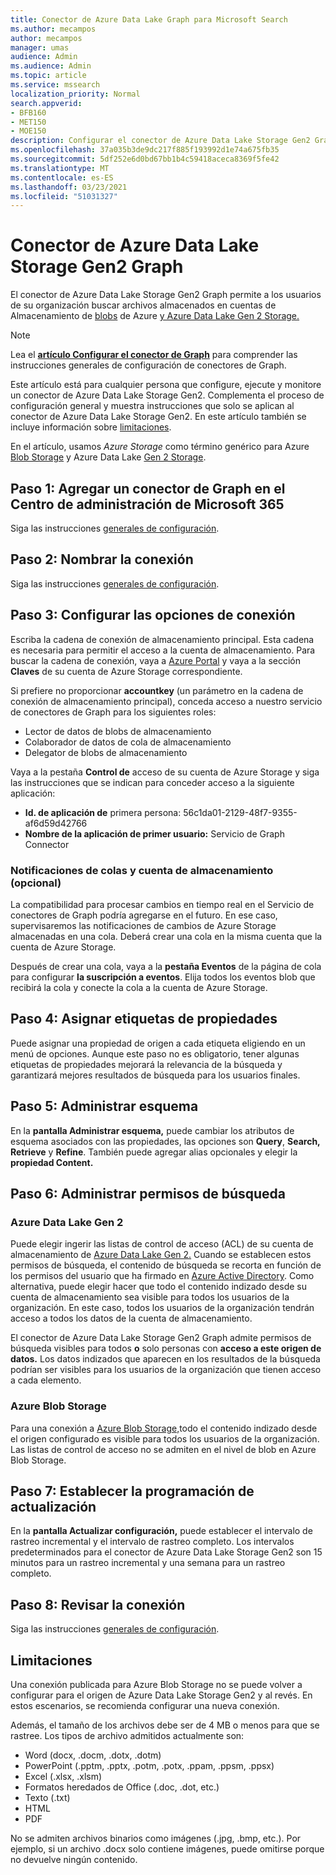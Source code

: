 ```yaml
---
title: Conector de Azure Data Lake Graph para Microsoft Search
ms.author: mecampos
author: mecampos
manager: umas
audience: Admin
ms.audience: Admin
ms.topic: article
ms.service: mssearch
localization_priority: Normal
search.appverid:
- BFB160
- MET150
- MOE150
description: Configurar el conector de Azure Data Lake Storage Gen2 Graph para Microsoft Search
ms.openlocfilehash: 37a035b3de9dc217f885f193992d1e74a675fb35
ms.sourcegitcommit: 5df252e6d0bd67bb1b4c59418aceca8369f5fe42
ms.translationtype: MT
ms.contentlocale: es-ES
ms.lasthandoff: 03/23/2021
ms.locfileid: "51031327"
---
```

<!---Previous ms.author: monaray --->

# <a name="azure-data-lake-storage-gen2-graph-connector"></a>Conector de Azure Data Lake Storage Gen2 Graph

El conector de Azure Data Lake Storage Gen2 Graph permite a los usuarios de su organización buscar archivos almacenados en cuentas de Almacenamiento de [blobs](/azure/storage/blobs/storage-blobs-introduction) de Azure [y Azure Data Lake Gen 2 Storage.](/azure/storage/blobs/data-lake-storage-introduction)

> [!NOTE]
> Lea el [**artículo Configurar el conector de Graph**](configure-connector.md) para comprender las instrucciones generales de configuración de conectores de Graph.

Este artículo está para cualquier persona que configure, ejecute y monitore un conector de Azure Data Lake Storage Gen2. Complementa el proceso de configuración general y muestra instrucciones que solo se aplican al conector de Azure Data Lake Storage Gen2. En este artículo también se incluye información sobre [limitaciones](#limitations).

En el artículo, usamos *Azure Storage* como término genérico para Azure [Blob Storage](/azure/storage/blobs/storage-blobs-introduction) y Azure Data Lake [Gen 2 Storage](/azure/storage/blobs/data-lake-storage-introduction).

## <a name="step-1-add-a-graph-connector-in-the-microsoft-365-admin-center"></a>Paso 1: Agregar un conector de Graph en el Centro de administración de Microsoft 365

Siga las instrucciones [generales de configuración](./configure-connector.md).
<!---If the above phrase does not apply, delete it and insert specific details for your data source that are different from general setup instructions.-->

## <a name="step-2-name-the-connection"></a>Paso 2: Nombrar la conexión

Siga las instrucciones [generales de configuración](./configure-connector.md).
<!---If the above phrase does not apply, delete it and insert specific details for your data source that are different from general setup instructions.-->

## <a name="step-3-configure-the-connection-settings"></a>Paso 3: Configurar las opciones de conexión

Escriba la cadena de conexión de almacenamiento principal. Esta cadena es necesaria para permitir el acceso a la cuenta de almacenamiento. Para buscar la cadena de conexión, vaya a [Azure Portal](https://ms.portal.azure.com/#home) y vaya a la sección **Claves** de su cuenta de Azure Storage correspondiente.

Si prefiere no proporcionar **accountkey** (un parámetro en la cadena de conexión de almacenamiento principal), conceda acceso a nuestro servicio de conectores de Graph para los siguientes roles:

* Lector de datos de blobs de almacenamiento
* Colaborador de datos de cola de almacenamiento
* Delegator de blobs de almacenamiento

Vaya a la pestaña **Control de** acceso de su cuenta de Azure Storage y siga las instrucciones que se indican para conceder acceso a la siguiente aplicación:

* **Id. de aplicación de** primera persona: 56c1da01-2129-48f7-9355-af6d59d42766
* **Nombre de la aplicación de primer usuario:** Servicio de Graph Connector

### <a name="storage-account-and-queue-notifications-optional"></a>Notificaciones de colas y cuenta de almacenamiento (opcional)

La compatibilidad para procesar cambios en tiempo real en el Servicio de conectores de Graph podría agregarse en el futuro. En ese caso, supervisaremos las notificaciones de cambios de Azure Storage almacenadas en una cola. Deberá crear una cola en la misma cuenta que la cuenta de Azure Storage.

Después de crear una cola, vaya a la **pestaña Eventos** de la página de cola para configurar **la suscripción a eventos**. Elija todos los eventos blob que recibirá la cola y conecte la cola a la cuenta de Azure Storage.

## <a name="step-4-assign-property-labels"></a>Paso 4: Asignar etiquetas de propiedades

Puede asignar una propiedad de origen a cada etiqueta eligiendo en un menú de opciones. Aunque este paso no es obligatorio, tener algunas etiquetas de propiedades mejorará la relevancia de la búsqueda y garantizará mejores resultados de búsqueda para los usuarios finales.

## <a name="step-5-manage-schema"></a>Paso 5: Administrar esquema

En la **pantalla Administrar esquema,** puede cambiar los atributos de esquema asociados con las propiedades, las opciones son **Query**, **Search,** **Retrieve** y **Refine**. También puede agregar alias opcionales y elegir la **propiedad Content.**

## <a name="step-6-manage-search-permissions"></a>Paso 6: Administrar permisos de búsqueda

### <a name="azure-data-lake-gen-2"></a>Azure Data Lake Gen 2

Puede elegir ingerir las listas de control de acceso (ACL) de su cuenta de almacenamiento de [Azure Data Lake Gen 2.](/azure/storage/blobs/data-lake-storage-introduction) Cuando se establecen estos permisos de búsqueda, el contenido de búsqueda se recorta en función de los permisos del usuario que ha firmado en [Azure Active Directory](/azure/active-directory/). Como alternativa, puede elegir hacer que todo el contenido indizado desde su cuenta de almacenamiento sea visible para todos los usuarios de la organización. En este caso, todos los usuarios de la organización tendrán acceso a todos los datos de la cuenta de almacenamiento.

El conector de Azure Data Lake Storage Gen2 Graph admite permisos de búsqueda visibles para todos **o** solo personas con **acceso a este origen de datos.** Los datos indizados que aparecen en los resultados de la búsqueda podrían ser visibles para los usuarios de la organización que tienen acceso a cada elemento.

### <a name="azure-blob-storage"></a>Azure Blob Storage

Para una conexión a [Azure Blob Storage,](/azure/storage/blobs/storage-blobs-introduction)todo el contenido indizado desde el origen configurado es visible para todos los usuarios de la organización. Las listas de control de acceso no se admiten en el nivel de blob en Azure Blob Storage.

## <a name="step-7-set-the-refresh-schedule"></a>Paso 7: Establecer la programación de actualización

En la **pantalla Actualizar configuración,** puede establecer el intervalo de rastreo incremental y el intervalo de rastreo completo. Los intervalos predeterminados para el conector de Azure Data Lake Storage Gen2 son 15 minutos para un rastreo incremental y una semana para un rastreo completo.

## <a name="step-8-review-connection"></a>Paso 8: Revisar la conexión

Siga las instrucciones [generales de configuración](./configure-connector.md).
<!---If the above phrase does not apply, delete it and insert specific details for your data source that are different from general setup instructions.-->

<!---## Troubleshooting-->
<!---Insert troubleshooting recommendations for this data source-->

## <a name="limitations"></a>Limitaciones

Una conexión publicada para Azure Blob Storage no se puede volver a configurar para el origen de Azure Data Lake Storage Gen2 y al revés. En estos escenarios, se recomienda configurar una nueva conexión.

Además, el tamaño de los archivos debe ser de 4 MB o menos para que se rastree. Los tipos de archivo admitidos actualmente son:

* Word (docx, .docm, .dotx, .dotm)
* PowerPoint (.pptm, .pptx, .potm, .potx, .ppam, .ppsm, .ppsx)
* Excel (.xlsx, .xlsm)
* Formatos heredados de Office (.doc, .dot, etc.)
* Texto (.txt)
* HTML
* PDF

No se admiten archivos binarios como imágenes (.jpg, .bmp, etc.). Por ejemplo, si un archivo .docx solo contiene imágenes, puede omitirse porque no devuelve ningún contenido.